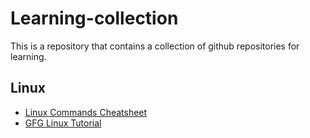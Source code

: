 # Learning-collection
This is a repository that contains a collection of github repositories for learning.

## Linux 
- [Linux Commands Cheatsheet](https://github.com/sudheerj/Linux-cheat-sheet)
- [GFG Linux Tutorial](https://www.geeksforgeeks.org/linux-unix/linux-tutorial/)

